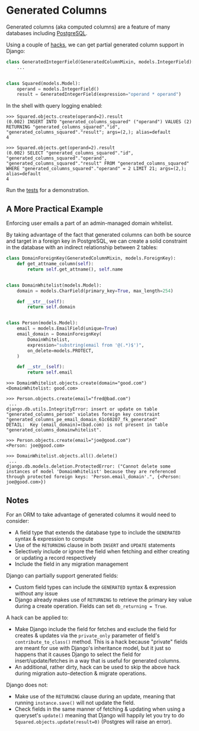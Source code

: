 Generated Columns
=================

Generated columns (aka computed columns) are a feature of many databases including
[PostgreSQL](https://www.postgresql.org/docs/current/ddl-generated-columns.html).


Using a couple of [hacks](./models.py), we can get partial generated column support in Django:


```python
class GeneratedIntegerField(GeneratedColumnMixin, models.IntegerField):
    ...


class Squared(models.Model):
    operand = models.IntegerField()
    result = GeneratedIntegerField(expression="operand * operand")
```

In the shell with query logging enabled:

```pycon
>>> Squared.objects.create(operand=2).result
(0.002) INSERT INTO "generated_columns_squared" ("operand") VALUES (2) RETURNING "generated_columns_squared"."id", "generated_columns_squared"."result"; args=(2,); alias=default
4

>>> Squared.objects.get(operand=2).result
(0.002) SELECT "generated_columns_squared"."id", "generated_columns_squared"."operand", "generated_columns_squared"."result" FROM "generated_columns_squared" WHERE "generated_columns_squared"."operand" = 2 LIMIT 21; args=(2,); alias=default
4
```

Run the [tests](./tests.py) for a demonstration.


A More Practical Example
------------------------

Enforcing user emails a part of an admin-managed domain whitelist.

By taking advantage of the fact that generated columns can both be source and target in a foreign key
in PostgreSQL, we can create a solid constraint in the database with an indirect relationship between 2 tables:

```python
class DomainForeignKey(GeneratedColumnMixin, models.ForeignKey):
    def get_attname_column(self):
        return self.get_attname(), self.name


class DomainWhitelist(models.Model):
    domain = models.CharField(primary_key=True, max_length=254)

    def __str__(self):
        return self.domain


class Person(models.Model):
    email = models.EmailField(unique=True)
    email_domain = DomainForeignKey(
        DomainWhitelist,
        expression="substring(email from '@(.*)$')",
        on_delete=models.PROTECT,
    )

    def __str__(self):
        return self.email
```

```pycon
>>> DomainWhitelist.objects.create(domain="good.com")
<DomainWhitelist: good.com>

>>> Person.objects.create(email="fred@bad.com")
 ...
django.db.utils.IntegrityError: insert or update on table "generated_columns_person" violates foreign key constraint "generated_columns_pe_email_domain_61c60207_fk_generated"
DETAIL:  Key (email_domain)=(bad.com) is not present in table "generated_columns_domainwhitelist".

>>> Person.objects.create(email="joe@good.com")
<Person: joe@good.com>

>>> DomainWhitelist.objects.all().delete()
 ...
django.db.models.deletion.ProtectedError: ("Cannot delete some instances of model 'DomainWhitelist' because they are referenced through protected foreign keys: 'Person.email_domain'.", {<Person: joe@good.com>})
```


Notes
-----

For an ORM to take advantage of generated columns it would need to consider:
 - A field type that extends the database type to include the `GENERATED` syntax & expression to compute
 - Use of the `RETURNING` clause in both `INSERT` and `UPDATE` statements
 - Selectively include or ignore the field when fetching and either creating or updating a record respectively
 - Include the field in any migration management

Django can partially support generated fields:
 - Custom field types can include the `GENERATED` syntax & expression without any issue
 - Django already makes use of `RETURNING` to retrieve the primary key value during a create operation. Fields
   can set `db_returning = True`.

A hack can be applied to:
 - Make Django include the field for fetches and exclude the field for creates & updates via the `private_only`
   parameter of field's `contribute_to_class()` method. This is a hack because "private" fields are meant for
   use with Django's inheritance model, but it just so happens that it causes Django to select the field for
   insert/update/fetches in a way that is useful for generated columns.
 - An additional, rather dirty, hack can be used to skip the above hack during migration auto-detection & migrate
   operations.

Django does not:
 - Make use of the `RETURNING` clause during an update, meaning that running `instance.save()` will not update the field.
 - Check fields in the same manner of fetching & updating when using a queryset's `update()` meaning that Django
   will happily let you try to do `Squared.objects.update(result=0)` (Postgres will raise an error).

